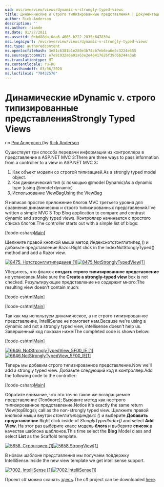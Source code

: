 ```yaml
---
uid: mvc/overview/views/dynamic-v-strongly-typed-views
title: Динамические и Строго типизированные представления | Документация Майкрософт
author: Rick-Anderson
description: ''
ms.author: riande
ms.date: 01/27/2011
ms.assetid: 0cbd88da-0da6-4605-b222-2835c6478304
msc.legacyurl: /mvc/overview/views/dynamic-v-strongly-typed-views
msc.type: authoredcontent
ms.openlocfilehash: 3e81c6381b1e280e3b74cb7eb6ea6e6c3224e655
ms.sourcegitcommit: e7e91932a6e91a63e2e46417626f39d6b244a3ab
ms.translationtype: MT
ms.contentlocale: ru-RU
ms.lasthandoff: 03/06/2020
ms.locfileid: "78432576"
---
```

# <a name="dynamic-v-strongly-typed-views"></a><span data-ttu-id="6ce2f-103">Динамические и</span><span class="sxs-lookup"><span data-stu-id="6ce2f-103">Dynamic v.</span></span> <span data-ttu-id="6ce2f-104">строго типизированные представления</span><span class="sxs-lookup"><span data-stu-id="6ce2f-104">Strongly Typed Views</span></span>

<span data-ttu-id="6ce2f-105">по [Рик Андерсон (](https://twitter.com/RickAndMSFT)</span><span class="sxs-lookup"><span data-stu-id="6ce2f-105">by [Rick Anderson](https://twitter.com/RickAndMSFT)</span></span>

<span data-ttu-id="6ce2f-106">Существует три способа передачи информации из контроллера в представление в ASP.NET MVC 3:</span><span class="sxs-lookup"><span data-stu-id="6ce2f-106">There are three ways to pass information from a controller to a view in ASP.NET MVC 3:</span></span>

1. <span data-ttu-id="6ce2f-107">Как объект модели со строгой типизацией.</span><span class="sxs-lookup"><span data-stu-id="6ce2f-107">As a strongly typed model object.</span></span>
2. <span data-ttu-id="6ce2f-108">Как динамический тип (с помощью @model Dynamic)</span><span class="sxs-lookup"><span data-stu-id="6ce2f-108">As a dynamic type (using @model dynamic)</span></span>
3. <span data-ttu-id="6ce2f-109">Использование ViewBag</span><span class="sxs-lookup"><span data-stu-id="6ce2f-109">Using the ViewBag</span></span>

<span data-ttu-id="6ce2f-110">Я написал простое приложение блогов MVC третьего уровня для сравнения динамических и строго типизированных представлений.</span><span class="sxs-lookup"><span data-stu-id="6ce2f-110">I've written a simple MVC 3 Top Blog application to compare and contrast dynamic and strongly typed views.</span></span> <span data-ttu-id="6ce2f-111">Контроллер начинается с простого списка блогов:</span><span class="sxs-lookup"><span data-stu-id="6ce2f-111">The controller starts out with a simple list of blogs:</span></span>

[!code-csharp[Main](dynamic-v-strongly-typed-views/samples/sample1.cs)]

<span data-ttu-id="6ce2f-112">Щелкните правой кнопкой мыши метод Индекснотстонглитипед () и добавьте представление Razor.</span><span class="sxs-lookup"><span data-stu-id="6ce2f-112">Right click in the IndexNotStonglyTyped() method and add a Razor view.</span></span>

<span data-ttu-id="6ce2f-113">[![8475. Нотстронглитипедвиев [1]](dynamic-v-strongly-typed-views/_static/image2.png)](dynamic-v-strongly-typed-views/_static/image1.png)</span><span class="sxs-lookup"><span data-stu-id="6ce2f-113">[![8475.NotStronglyTypedView[1]](dynamic-v-strongly-typed-views/_static/image2.png)](dynamic-v-strongly-typed-views/_static/image1.png)</span></span>

<span data-ttu-id="6ce2f-114">Убедитесь, что флажок **создать строго типизированное представление** не установлен.</span><span class="sxs-lookup"><span data-stu-id="6ce2f-114">Make sure the **Create a strongly-typed view** box is not checked.</span></span> <span data-ttu-id="6ce2f-115">Результирующее представление не содержит много:</span><span class="sxs-lookup"><span data-stu-id="6ce2f-115">The resulting view doesn't contain much:</span></span>

[!code-cshtml[Main](dynamic-v-strongly-typed-views/samples/sample2.cshtml)]

[!code-cshtml[Main](dynamic-v-strongly-typed-views/samples/sample3.cshtml)]

<span data-ttu-id="6ce2f-116">Так как мы используем динамическое, а не строго типизированное представление, IntelliSense не помогает нам.</span><span class="sxs-lookup"><span data-stu-id="6ce2f-116">Because we're using a dynamic and not a strongly typed view, intellisense doesn't help us.</span></span> <span data-ttu-id="6ce2f-117">Завершенный код показан ниже:</span><span class="sxs-lookup"><span data-stu-id="6ce2f-117">The completed code is shown below:</span></span>

[!code-cshtml[Main](dynamic-v-strongly-typed-views/samples/sample4.cshtml)]

<span data-ttu-id="6ce2f-118">[![6646. NotStronglyTypedView_5F00_IE [1]](dynamic-v-strongly-typed-views/_static/image4.png)](dynamic-v-strongly-typed-views/_static/image3.png)</span><span class="sxs-lookup"><span data-stu-id="6ce2f-118">[![6646.NotStronglyTypedView_5F00_IE[1]](dynamic-v-strongly-typed-views/_static/image4.png)](dynamic-v-strongly-typed-views/_static/image3.png)</span></span>

<span data-ttu-id="6ce2f-119">Теперь мы добавим строго типизированное представление.</span><span class="sxs-lookup"><span data-stu-id="6ce2f-119">Now we'll add a strongly typed view.</span></span> <span data-ttu-id="6ce2f-120">Добавьте следующий код в контроллер:</span><span class="sxs-lookup"><span data-stu-id="6ce2f-120">Add the following code to the controller:</span></span>

[!code-csharp[Main](dynamic-v-strongly-typed-views/samples/sample5.cs)]

<span data-ttu-id="6ce2f-121">Обратите внимание, что это точно такое же возвращаемое представление (Топблогс); Вызовите метод как нестрого типизированное представление.</span><span class="sxs-lookup"><span data-stu-id="6ce2f-121">Notice it's exactly the same return View(topBlogs); call as the non-strongly typed view.</span></span> <span data-ttu-id="6ce2f-122">Щелкните правой кнопкой мыши внутри *стонглитипединдекс ()* и выберите **Добавить представление**.</span><span class="sxs-lookup"><span data-stu-id="6ce2f-122">Right click inside of *StonglyTypedIndex()* and select **Add View**.</span></span> <span data-ttu-id="6ce2f-123">На этот раз выберите класс модель **блога** и выберите **список** в качестве шаблона шаблонов.</span><span class="sxs-lookup"><span data-stu-id="6ce2f-123">This time select the **Blog** Model class and select **List** as the Scaffold template.</span></span>

<span data-ttu-id="6ce2f-124">[![5658. Стронгвиев [1]](dynamic-v-strongly-typed-views/_static/image6.png)](dynamic-v-strongly-typed-views/_static/image5.png)</span><span class="sxs-lookup"><span data-stu-id="6ce2f-124">[![5658.StrongView[1]](dynamic-v-strongly-typed-views/_static/image6.png)](dynamic-v-strongly-typed-views/_static/image5.png)</span></span>

<span data-ttu-id="6ce2f-125">В новом шаблоне представления мы получаем поддержку IntelliSense.</span><span class="sxs-lookup"><span data-stu-id="6ce2f-125">Inside the new view template we get intellisense support.</span></span>

<span data-ttu-id="6ce2f-126">[![7002. IntelliSense [1]](dynamic-v-strongly-typed-views/_static/image8.png)](dynamic-v-strongly-typed-views/_static/image7.png)</span><span class="sxs-lookup"><span data-stu-id="6ce2f-126">[![7002.IntelliSense[1]](dynamic-v-strongly-typed-views/_static/image8.png)](dynamic-v-strongly-typed-views/_static/image7.png)</span></span>

<span data-ttu-id="6ce2f-127">Проект c# можно скачать [здесь](https://blogs.msdn.com/cfs-file.ashx/__key/CommunityServer-Blogs-Components-WeblogFiles/00-00-01-11-73-SSMS/1817.Mvc3ViewDemo.zip).</span><span class="sxs-lookup"><span data-stu-id="6ce2f-127">The c# project can be downloaded [here](https://blogs.msdn.com/cfs-file.ashx/__key/CommunityServer-Blogs-Components-WeblogFiles/00-00-01-11-73-SSMS/1817.Mvc3ViewDemo.zip).</span></span>
